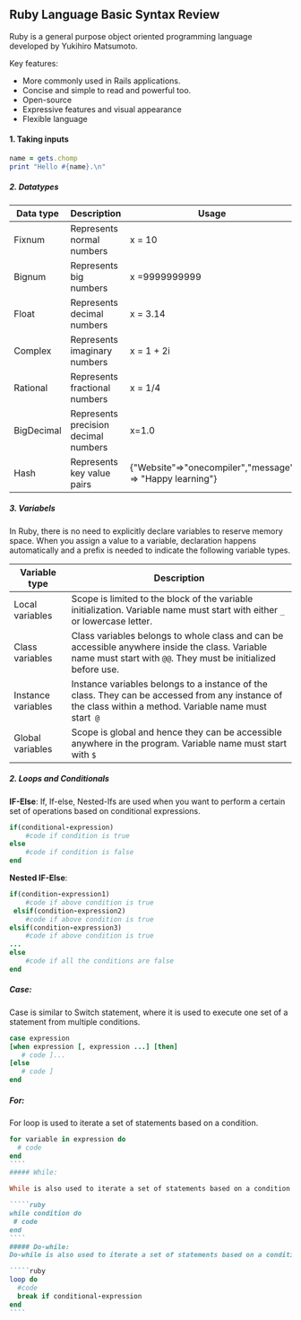## Ruby Language Basic Syntax Review
Ruby is a general purpose object oriented programming language developed by Yukihiro Matsumoto.

Key features:

- More commonly used in Rails applications.
- Concise and simple to read and powerful too.
- Open-source
- Expressive features and visual appearance
- Flexible language

#### 1. Taking inputs

````ruby
name = gets.chomp               
print "Hello #{name}.\n" 
````

##### 2. Datatypes
| Data type	  | Description  | Usage  |
| ------------ | ------------ | ------------ |
| Fixnum  | Represents normal numbers	  |x = 10|
| Bignum  | Represents big numbers	  | x =9999999999|
|Float   | Represents decimal numbers	  |x = 3.14   |
| Complex  |Represents imaginary numbers	   |  x = 1 + 2i |
| Rational  | Represents fractional numbers	  | x = 1/4  |
| BigDecimal  | Represents precision decimal numbers	  | x=1.0  |
| Hash  |Represents key value pairs	   |{"Website"=>"onecompiler","message" => "Happy learning"}   |


##### 3. Variabels
In Ruby, there is no need to explicitly declare variables to reserve memory space. When you assign a value to a variable, declaration happens automatically and a prefix is needed to indicate the following variable types.

| Variable type	  | Description  |
| ------------ | ------------ |
|Local variables	   | Scope is limited to the block of the variable initialization. Variable name must start with either `_ ` or lowercase letter.  |
|Class variables	   |  Class variables belongs to whole class and can be accessible anywhere inside the class. Variable name must start with `@@`. They must be initialized before use. |
|Instance variables	   | Instance variables belongs to a instance of the class. They can be accessed from any instance of the class within a method. Variable name must start` @`  |
| Global variables	  | Scope is global and hence they can be accessible anywhere in the program. Variable name must start with `$`  |

##### 2. Loops and Conditionals


**IF-Else**: 
If, If-else, Nested-Ifs are used when you want to perform a certain set of operations based on conditional expressions.

````ruby
if(conditional-expression)  
    #code if condition is true  
else   
    #code if condition is false  
end 
````

**Nested IF-Else**: 

````ruby
if(condition-expression1)   
    #code if above condition is true  
 elsif(condition-expression2)  
    #code if above condition is true  
elsif(condition-expression3)   
    #code if above condition is true  
...  
else   
    #code if all the conditions are false  
end  
````

##### Case:
Case is similar to Switch statement, where it is used to execute one set of a statement from multiple conditions.

````ruby
case expression  
[when expression [, expression ...] [then]  
   # code ]...  
[else  
   # code ]  
end  
````
##### For:

For loop is used to iterate a set of statements based on a condition.

`````ruby
for variable in expression do   
  # code  
end
````
##### While:

While is also used to iterate a set of statements based on a condition. Usually while is preferred when number of iterations are not known in advance.

`````ruby
while condition do   
 # code 
end  
````
##### Do-while:
Do-while is also used to iterate a set of statements based on a condition. It is mostly used when you need to execute the statements atleast once.

`````ruby
loop do   
  #code  
  break if conditional-expression  
end 
````